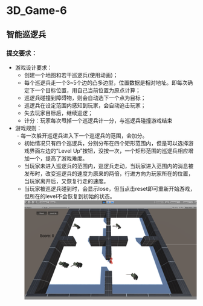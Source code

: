 # 3D_Game-6  
## 智能巡逻兵  
### 提交要求：  
- 游戏设计要求：  
  - 创建一个地图和若干巡逻兵(使用动画)；  
  - 每个巡逻兵走一个3~5个边的凸多边型，位置数据是相对地址。即每次确定下一个目标位置，用自己当前位置为原点计算；  
  - 巡逻兵碰撞到障碍物，则会自动选下一个点为目标；  
  - 巡逻兵在设定范围内感知到玩家，会自动追击玩家；  
  - 失去玩家目标后，继续巡逻；  
  - 计分：玩家每次甩掉一个巡逻兵计一分，与巡逻兵碰撞游戏结束  
- 游戏规则：  
  - 每一次躲开巡逻兵进入下一个巡逻兵的范围，会加分。  
  - 初始情况只有四个巡逻兵，分别分布在四个矩形范围内，但是可以选择游戏界面左边的“Level Up”按钮，没按一次，一个矩形范围的巡逻兵相应增加一个，提高了游戏难度。  
  - 当玩家未进入巡逻兵的范围内，巡逻兵走动，当玩家进入范围内的消息被发布时，改变巡逻兵的速度为原来的两倍，行进方向为玩家所在的位置，当玩家离开后，又恢复行走的速度。  
  - 当玩家被巡逻兵碰到时，会显示lose，但当点击reset即可重新开始游戏，但所在的level不会恢复到初始的状态。  
![avatar](https://github.com/MockingT/3D_Game-6/blob/master/pictures/result.png)
